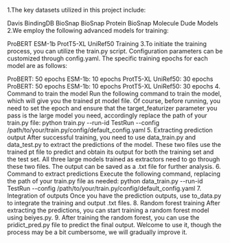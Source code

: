 1.The key datasets utilized in this project include:

Davis BindingDB
BioSnap
BioSnap Protein
BioSnap Molecule
Dude
Models
2.We employ the following advanced models for training:

ProBERT
ESM-1b
ProtT5-XL UniRef50
Training
3.To initiate the training process, you can utilize the train.py script. Configuration parameters can be customized through config.yaml. The specific training epochs for each model are as follows:

ProBERT: 50 epochs
ESM-1b: 10 epochs
ProtT5-XL UniRef50: 30 epochs
ProBERT: 50 epochs ESM-1b: 10 epochs ProtT5-XL UniRef50: 30 epochs 
4. Command to train the model Run the following command to train the model, which will give you the trained pt model file. Of course, before running, you need to set the epoch and ensure that the target_featurizer parameter you pass is the large model you need, accordingly replace the path of your train.py file: python train.py --run-id TestRun --config /path/to/your/train.py/config/default_config.yaml 
5. Extracting prediction output After successful training, you need to use data_train.py and data_test.py to extract the predictions of the model. These two files use the trained pt file to predict and obtain its output for both the training set and the test set. All three large models trained as extractors need to go through these two files. The output can be saved as a .txt file for further analysis. 
6. Command to extract predictions Execute the following command, replacing the path of your train.py file as needed: python data_train.py --run-id TestRun --config /path/to/your/train.py/config/default_config.yaml 
7. Integration of outputs Once you have the prediction outputs, use to_data.py to integrate the training and output .txt files. 
8. Random forest training After extracting the predictions, you can start training a random forest model using beiyes.py.
9. After training the random forest, you can use the pridict_pred.py file to predict the final output. Welcome to use it, though the process may be a bit cumbersome, we will gradually improve it.
